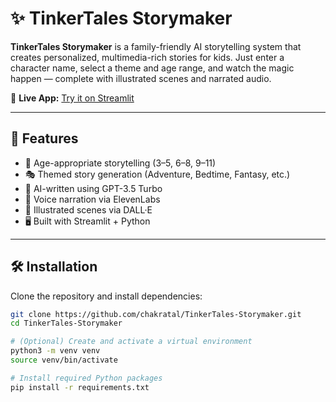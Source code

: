 # ✨ TinkerTales Storymaker

**TinkerTales Storymaker** is a family-friendly AI storytelling system that creates personalized, multimedia-rich stories for kids. Just enter a character name, select a theme and age range, and watch the magic happen — complete with illustrated scenes and narrated audio.

🔗 **Live App:** [Try it on Streamlit](https://tinkertales-storymaker.streamlit.app)

---

## 🚀 Features

- 🧒 Age-appropriate storytelling (3–5, 6–8, 9–11)
- 🎭 Themed story generation (Adventure, Bedtime, Fantasy, etc.)
- 🧠 AI-written using GPT-3.5 Turbo
- 🎤 Voice narration via ElevenLabs
- 🎨 Illustrated scenes via DALL·E
- 🖥️ Built with Streamlit + Python

---

## 🛠 Installation

Clone the repository and install dependencies:

```bash
git clone https://github.com/chakratal/TinkerTales-Storymaker.git
cd TinkerTales-Storymaker

# (Optional) Create and activate a virtual environment
python3 -m venv venv
source venv/bin/activate

# Install required Python packages
pip install -r requirements.txt